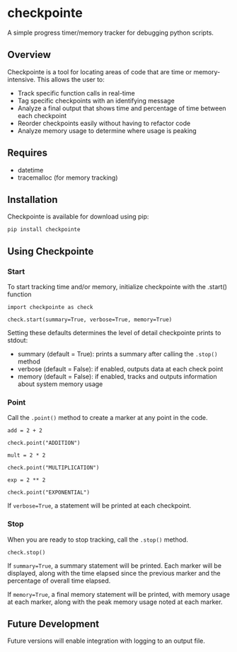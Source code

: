 # checkpointe
A simple progress timer/memory tracker for debugging python scripts.

## Overview
Checkpointe is a tool for locating areas of code that are time or memory-intensive. This allows the user to:
* Track specific function calls in real-time
* Tag specific checkpoints with an identifying message
* Analyze a final output that shows time and percentage of time between each checkpoint
* Reorder checkpoints easily without having to refactor code
* Analyze memory usage to determine where usage is peaking

## Requires
* datetime
* tracemalloc (for memory tracking)

## Installation
Checkpointe is available for download using pip:

    pip install checkpointe

## Using Checkpointe

### Start
To start tracking time and/or memory, initialize checkpointe with the .start() function

    import checkpointe as check

    check.start(summary=True, verbose=True, memory=True)

Setting these defaults determines the level of detail checkpointe prints to stdout:
* summary (default = True): prints a summary after calling the `.stop()` method
* verbose (default = False): if enabled, outputs data at each check point
* memory (default = False): if enabled, tracks and outputs information about system memory usage

### Point
Call the `.point()` method to create a marker at any point in the code.

    add = 2 + 2
    
    check.point("ADDITION")

    mult = 2 * 2

    check.point("MULTIPLICATION")

    exp = 2 ** 2

    check.point("EXPONENTIAL")

If `verbose=True`, a statement will be printed at each checkpoint.

### Stop
When you are ready to stop tracking, call the `.stop()` method.

    check.stop()

If `summary=True`, a summary statement will be printed. Each marker will be displayed, along with the time elapsed since the previous marker and the percentage of overall time elapsed.

If `memory=True`, a final memory statement will be printed, with memory usage at each marker, along with the peak memory usage noted at each marker.

## Future Development
Future versions will enable integration with logging to an output file.
